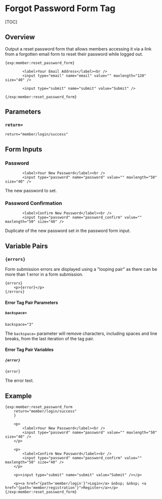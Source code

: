 <!--
    This source file is part of the open source project
    ExpressionEngine User Guide (https://github.com/ExpressionEngine/ExpressionEngine-User-Guide)

    @link      https://expressionengine.com/
    @copyright Copyright (c) 2003-2020, Packet Tide, LLC (https://packettide.com)
    @license   https://expressionengine.com/license Licensed under Apache License, Version 2.0
-->

# Forgot Password Form Tag

[TOC]

## Overview

Output a reset password form that allows members accessing it via a link from a forgotten email form to reset their password while logged out.

    {exp:member:reset_password_form}

            <label>Your Email Address</label><br />
            <input type="email" name="email" value="" maxlength="120" size="40" />

			<input type="submit" name="submit" value="Submit" />

    {/exp:member:reset_password_form}

## Parameters

### `return=`

    return="member/login/success"


## Form Inputs

### Password

            <label>Your New Password</label><br />
            <input type="password" name="password" value="" maxlength="50" size="40" />

The new password to set.

### Password Confirmation

            <label>Confirm New Password</label><br />
            <input type="password" name="password_confirm" value="" maxlength="50" size="40" />


Duplicate of the new password set in the password form input.


## Variable Pairs

### `{errors}`

Form submission errors are displayed using a "looping pair" as there can be more than 1 error in a form submission.

    {errors}
        <p>{error}</p>
    {/errors}

#### Error Tag Pair Parameters

##### `backspace=`

    backspace="3"

The `backspace=` parameter will remove characters, including spaces and line breaks, from the last iteration of the tag pair.

#### Error Tag Pair Variables

##### `{error}`

    {error}

The error text.



## Example

    {exp:member:reset_password_form
        return="member/login/success"
        }

        <p>
            <label>Your New Password</label><br />
            <input type="password" name="password" value="" maxlength="50" size="40" />
        </p>

        <p>
            <label>Confirm New Password</label><br />
            <input type="password" name="password_confirm" value="" maxlength="50" size="40" />
        </p>

        <p><input type="submit" name="submit" value="Submit" /></p>

        <p><a href="{path='member/login'}">Login</a> &nbsp; &nbsp; <a href="{path='member/registration'}">Register</a></p>
    {/exp:member:reset_password_form}
